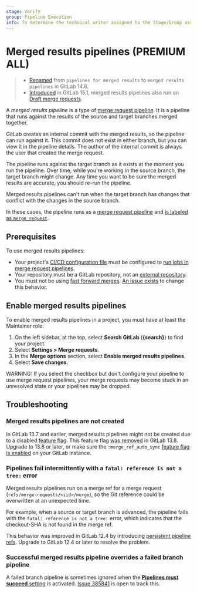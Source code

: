 ```yaml
---
stage: Verify
group: Pipeline Execution
info: To determine the technical writer assigned to the Stage/Group associated with this page, see https://about.gitlab.com/handbook/product/ux/technical-writing/#assignments
---
```


# Merged results pipelines **(PREMIUM ALL)**

> - [Renamed](https://gitlab.com/gitlab-org/gitlab/-/issues/351192) from `pipelines for merged results` to `merged results pipelines` in GitLab 14.8.
> - [Introduced](https://gitlab.com/gitlab-org/gitlab/-/merge_requests/91849) in GitLab 15.1, merged results pipelines also run on [Draft merge requests](../../user/project/merge_requests/drafts.md).

A *merged results pipeline* is a type of [merge request pipeline](merge_request_pipelines.md). It is a pipeline that runs against the results of the source and target branches merged together.

GitLab creates an internal commit with the merged results, so the pipeline can run
against it. This commit does not exist in either branch,
but you can view it in the pipeline details. The author of the internal commit is
always the user that created the merge request.

The pipeline runs against the target branch as it exists at the moment you run the pipeline.
Over time, while you're working in the source branch, the target branch might change.
Any time you want to be sure the merged results are accurate, you should re-run the pipeline.

Merged results pipelines can't run when the target branch has changes that conflict with the changes in the source branch.

In these cases, the pipeline runs as a [merge request pipeline](merge_request_pipelines.md)
and [is labeled as `merge request`](merge_request_pipelines.md#types-of-merge-request-pipelines).

## Prerequisites

To use merged results pipelines:

- Your project's [CI/CD configuration file](../yaml/index.md) must be configured to
  [run jobs in merge request pipelines](merge_request_pipelines.md#prerequisites).
- Your repository must be a GitLab repository, not an
  [external repository](../ci_cd_for_external_repos/index.md).
- You must not be using [fast forward merges](../../user/project/merge_requests/methods/index.md).
  [An issue exists](https://gitlab.com/gitlab-org/gitlab/-/issues/26996) to change this behavior.

## Enable merged results pipelines

To enable merged results pipelines in a project, you must have at least the
Maintainer role:

1. On the left sidebar, at the top, select **Search GitLab** (**{search}**) to find your project.
1. Select **Settings > Merge requests**.
1. In the **Merge options** section, select **Enable merged results pipelines**.
1. Select **Save changes**.

WARNING:
If you select the checkbox but don't configure your pipeline to use
merge request pipelines, your merge requests may become stuck in an
unresolved state or your pipelines may be dropped.

## Troubleshooting

### Merged results pipelines are not created

In GitLab 13.7 and earlier, merged results pipelines might not be created due
to a disabled [feature flag](../../user/feature_flags.md). This feature flag
[was removed](https://gitlab.com/gitlab-org/gitlab/-/issues/299115) in GitLab 13.8.
Upgrade to 13.8 or later, or make sure the `:merge_ref_auto_sync`
[feature flag is enabled](../../administration/feature_flags.md#check-if-a-feature-flag-is-enabled)
on your GitLab instance.

### Pipelines fail intermittently with a `fatal: reference is not a tree:` error

Merged results pipelines run on a merge ref for a merge request
(`refs/merge-requests/<iid>/merge`), so the Git reference could be overwritten at an
unexpected time.

For example, when a source or target branch is advanced, the pipeline fails with
the `fatal: reference is not a tree:` error, which indicates that the checkout-SHA
is not found in the merge ref.

This behavior was improved in GitLab 12.4 by introducing [persistent pipeline refs](../troubleshooting.md#fatal-reference-is-not-a-tree-error).
Upgrade to GitLab 12.4 or later to resolve the problem.

### Successful merged results pipeline overrides a failed branch pipeline

A failed branch pipeline is sometimes ignored when the
[**Pipelines must succeed** setting](../../user/project/merge_requests/merge_when_pipeline_succeeds.md#require-a-successful-pipeline-for-merge)
is activated.
[Issue 385841](https://gitlab.com/gitlab-org/gitlab/-/issues/385841) is open to track this.
